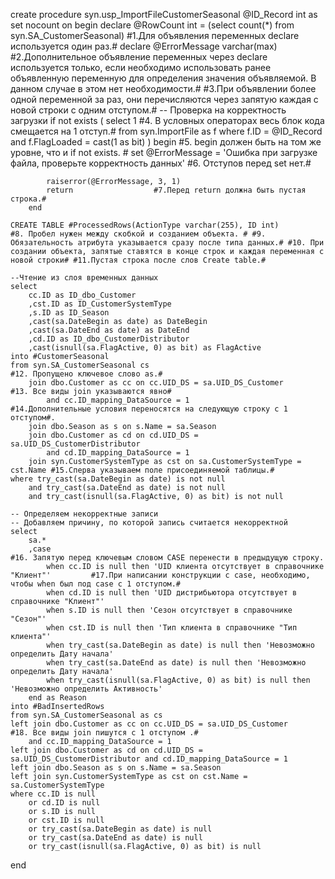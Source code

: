 create procedure syn.usp_ImportFileCustomerSeasonal
	@ID_Record int
as
set nocount on
begin
	declare @RowCount int = (select count(*) from syn.SA_CustomerSeasonal)                    #1.Для объявления переменных declare используется один раз.#
	declare @ErrorMessage varchar(max)                                                         #2.Дополнительное объявление переменных через declare используется только, если необходимо использовать ранее объявленную переменную для определения значения объявляемой. В данном случае в этом нет необходимости.#
                                                                                             #3.При объявлении более одной переменной за раз, они перечисляются через запятую каждая с новой строки с одним отступом.#
-- Проверка на корректность загрузки
	if not exists (
	select 1                                                                                 #4. В условных операторах весь блок кода смещается на 1 отступ.#
	from syn.ImportFile as f
	where f.ID = @ID_Record
		and f.FlagLoaded = cast(1 as bit)
	)
		begin                                                                                 #5. begin должен быть на том же уровне, что и  if not exists. #
			set @ErrorMessage = 'Ошибка при загрузке файла, проверьте корректность данных'   #6. Отступов перед set нет.#

			raiserror(@ErrorMessage, 3, 1)
			return                  #7.Перед return должна быть пустая строка.#
		end

	CREATE TABLE #ProcessedRows(ActionType varchar(255), ID int)         #8. Пробел нужен между скобкой и созданием объекта. # #9. Обязательность атрибута указывается сразу после типа данных.# #10. При создании объекта, запятые ставятся в конце строк и каждая переменная с новой строки# #11.Пустая строка после слов Create table.#
	
	--Чтение из слоя временных данных
	select
		cc.ID as ID_dbo_Customer
		,cst.ID as ID_CustomerSystemType
		,s.ID as ID_Season
		,cast(sa.DateBegin as date) as DateBegin
		,cast(sa.DateEnd as date) as DateEnd
		,cd.ID as ID_dbo_CustomerDistributor
		,cast(isnull(sa.FlagActive, 0) as bit) as FlagActive
	into #CustomerSeasonal
	from syn.SA_CustomerSeasonal cs                                     #12. Пропущено ключевое слово as.#
		join dbo.Customer as cc on cc.UID_DS = sa.UID_DS_Customer       #13. Все виды join указываются явно#
			and cc.ID_mapping_DataSource = 1                            #14.Дополнительные условия переносятся на следующую строку с 1 отступом#.
		join dbo.Season as s on s.Name = sa.Season
		join dbo.Customer as cd on cd.UID_DS = sa.UID_DS_CustomerDistributor
			and cd.ID_mapping_DataSource = 1
		join syn.CustomerSystemType as cst on sa.CustomerSystemType = cst.Name #15.Сперва указываем поле присоединяемой таблицы.#
	where try_cast(sa.DateBegin as date) is not null
		and try_cast(sa.DateEnd as date) is not null
		and try_cast(isnull(sa.FlagActive, 0) as bit) is not null

	-- Определяем некорректные записи
	-- Добавляем причину, по которой запись считается некорректной
	select
		sa.*
		,case                                                                                 #16. Запятую перед ключевым словом CASE перенести в предыдущую строку.
			when cc.ID is null then 'UID клиента отсутствует в справочнике "Клиент"'         #17.При написании конструкции с case, необходимо, чтобы when был под case с 1 отступом.#
			when cd.ID is null then 'UID дистрибьютора отсутствует в справочнике "Клиент"'
			when s.ID is null then 'Сезон отсутствует в справочнике "Сезон"'
			when cst.ID is null then 'Тип клиента в справочнике "Тип клиента"'
			when try_cast(sa.DateBegin as date) is null then 'Невозможно определить Дату начала'
			when try_cast(sa.DateEnd as date) is null then 'Невозможно определить Дату начала'
			when try_cast(isnull(sa.FlagActive, 0) as bit) is null then 'Невозможно определить Активность'
		end as Reason
	into #BadInsertedRows
	from syn.SA_CustomerSeasonal as cs
	left join dbo.Customer as cc on cc.UID_DS = sa.UID_DS_Customer                            #18. Все виды join пишутся с 1 отступом .#    
		and cc.ID_mapping_DataSource = 1
	left join dbo.Customer as cd on cd.UID_DS = sa.UID_DS_CustomerDistributor and cd.ID_mapping_DataSource = 1
	left join dbo.Season as s on s.Name = sa.Season
	left join syn.CustomerSystemType as cst on cst.Name = sa.CustomerSystemType
	where cc.ID is null
		or cd.ID is null
		or s.ID is null
		or cst.ID is null
		or try_cast(sa.DateBegin as date) is null
		or try_cast(sa.DateEnd as date) is null
		or try_cast(isnull(sa.FlagActive, 0) as bit) is null

		
end
